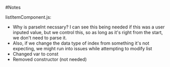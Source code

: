 #Notes

listItemComponent.js:
- Why is parseInt necssary? I can see this being needed if this was a user inputed value, but we control this, so as long as it's right from the start, we don't need to parse it. 
- Also, if we change the data type of index from something it's not expecting, we might run into issues while attempting to modify list
- Changed var to const
- Removed constructor (not needed)